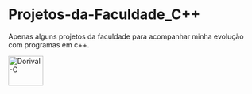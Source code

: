 # Projetos-da-Faculdade_C++
Apenas alguns projetos da faculdade para acompanhar minha evolução com programas em c++.
</div>
  <a href="https://github.com/DorivalJunior23/Projetos-da-Faculdade/tree/master" target="_blank"><img align="center" alt="Dorival-C" height="60" width="70"  src="https://img.icons8.com/color/150/000000/c-plus-plus-logo.png"/>
